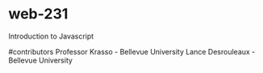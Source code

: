 # web-231
Introduction to Javascript


#contributors
Professor Krasso - Bellevue University
Lance Desrouleaux - Bellevue University
